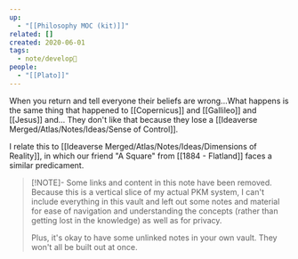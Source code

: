 ```yaml
---
up:
  - "[[Philosophy MOC (kit)]]"
related: []
created: 2020-06-01
tags:
  - note/develop🍃
people:
  - "[[Plato]]"
---
```


When you return and tell everyone their beliefs are wrong...What happens is the same thing that happened to [[Copernicus]] and [[Gallileo]] and [[Jesus]] and... They don't like that because they lose a [[Ideaverse Merged/Atlas/Notes/Ideas/Sense of Control]].

I relate this to [[Ideaverse Merged/Atlas/Notes/Ideas/Dimensions of Reality]], in which our friend "A Square" from [[1884 - Flatland]] faces a similar predicament. 

> [!NOTE]- Some links and content in this note have been removed.
> Because this is a vertical slice of my actual PKM system, I can't include everything in this vault and left out some notes and material for ease of navigation and understanding the concepts (rather than getting lost in the knowledge) as well as for privacy. 
>  
> Plus, it's okay to have some unlinked notes in your own vault. They won't all be built out at once.
